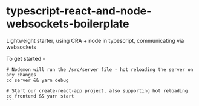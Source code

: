 # typescript-react-and-node-websockets-boilerplate
Lightweight starter, using CRA + node in typescript, communicating via websockets


To get started -

````
# Nodemon will run the /src/server file - hot reloading the server on any changes
cd server && yarn debug 

# Start our create-react-app project, also supporting hot reloading
cd frontend && yarn start
```
